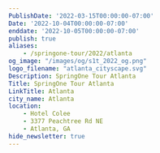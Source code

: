 ```yaml
---
PublishDate: '2022-03-15T00:00:00-07:00'
Date: '2022-10-04T00:00:00-07:00'
enddate: '2022-10-05T00:00:00-07:00'
publish: true
aliases:
    - /springone-tour/2022/atlanta
og_image: "/images/og/s1t_2022_og.png"
logo_filename: "atlanta_cityscape.svg"
Description: SpringOne Tour Atlanta
Title: SpringOne Tour Atlanta
LinkTitle: Atlanta
city_name: Atlanta
location:
    - Hotel Colee
    - 3377 Peachtree Rd NE
    - Atlanta, GA
hide_newsletter: true
---
```

